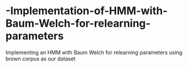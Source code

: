 # -Implementation-of-HMM-with-Baum-Welch-for-relearning-parameters
 Implementing an HMM with Baum Welch for relearning parameters using brown corpus as our dataset
